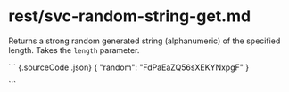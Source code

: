 # rest/svc-random-string-get.md

Returns a strong random generated string \(alphanumeric\) of the specified length. Takes the `length` parameter.

\`\`\` {.sourceCode .json} { "random": "FdPaEaZQ56sXEKYNxpgF" }

\`\`\`

